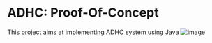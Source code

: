 # ADHC: Proof-Of-Concept
This project aims at implementing ADHC system using Java
![image](https://github.com/mng335n/AD/blob/master/ADClient.png)
